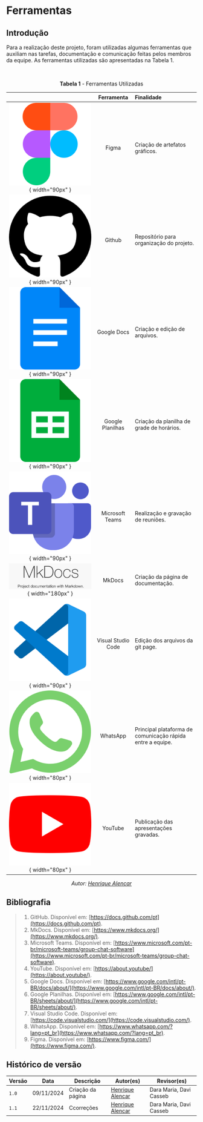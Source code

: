 # Ferramentas

## Introdução

Para a realização deste projeto, foram utilizadas algumas ferramentas que auxiliam nas tarefas, documentação e comunicação feitas pelos membros da equipe. As ferramentas utilizadas são apresentadas na Tabela 1. 

<br>

<center>

**Tabela 1** - Ferramentas Utilizadas

|   | Ferramenta | Finalidade |
| :-: | :----------: | :---------- |
| ![](../assets/ferramentas/figma.png){ width="90px" } | Figma | Criação de artefatos gráficos. |
| ![](../assets/ferramentas/github.png){ width="90px" } | Github | Repositório para organização do projeto. |
| ![](../assets/ferramentas/docs.png){ width="90px" } | Google Docs | Criação e edição de arquivos. |
| ![](../assets/ferramentas/planilhas.png){ width="90px" } | Google Planilhas | Criação da planilha de grade de horários. |
| ![](../assets/ferramentas/teams.png){ width="90px" } | Microsoft Teams | Realização e gravação de reuniões. |
| ![](../assets/ferramentas/mkdocs.jpg){ width="180px" } | MkDocs | Criação da página de documentação. |
| ![](../assets/ferramentas/vscode.png){ width="90px" } | Visual Studio Code | Edição dos arquivos da git page. |
| ![](../assets/ferramentas/wpp.png){ width="80px" } | WhatsApp | Principal plataforma de comunicação rápida entre a equipe. |
| ![](../assets/ferramentas/youtube.png){ width="80px" } | YouTube | Publicação das apresentações gravadas. |

_Autor: [Henrique Alencar](https://github.com/henryqma)_

</center>

## Bibliografia

>1. GitHub. Disponível em: [https://docs.github.com/pt](https://docs.github.com/pt).
>2. MkDocs. Disponível em: [https://www.mkdocs.org/](https://www.mkdocs.org/).
>3. Microsoft Teams. Disponível em: [https://www.microsoft.com/pt-br/microsoft-teams/group-chat-software](https://www.microsoft.com/pt-br/microsoft-teams/group-chat-software).
>4. YouTube. Disponível em: [https://about.youtube/](https://about.youtube/).
>5. Google Docs. Disponível em: [https://www.google.com/intl/pt-BR/docs/about/](https://www.google.com/intl/pt-BR/docs/about/).
>6. Google Planilhas. Disponível em: [https://www.google.com/intl/pt-BR/sheets/about/](https://www.google.com/intl/pt-BR/sheets/about/).
>7. Visual Studio Code. Disponível em: [https://code.visualstudio.com/](https://code.visualstudio.com/).
>8. WhatsApp. Disponível em: [https://www.whatsapp.com/?lang=pt_br](https://www.whatsapp.com/?lang=pt_br).
>9. Figma. Disponível em: [https://www.figma.com/](https://www.figma.com/).

## Histórico de versão

| Versão | Data       | Descrição                                | Autor(es)                                                                                       | Revisor(es)                                                                                                                                      |
| ------ | ---------- | ---------------------------------------- | ---------------------------------------------------------------------- | ---------------------------------------------------------------------------------------------------------------------------------------------- |
| `1.0`  | 09/11/2024 | Criação da página                     | [Henrique Alencar](https://github.com/henryqma) | Dara Maria, Davi Casseb |
| `1.1`  | 22/11/2024 | Ccorreções                            | [Henrique Alencar](https://github.com/henryqma) | Dara Maria, Davi Casseb |
